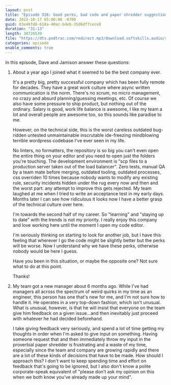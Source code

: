 ```yaml
---
layout: post
title: "Episode 326: Good perks, bad code and paper shredder suggestion box"
date: 2022-10-17 05:00:00 -0700
guid: 03e46fd8-618a-40ac-bdeb-35d6df7cece8
duration: "31:13"
length: 30726539
file: "https://dts.podtrac.com/redirect.mp3/download.softskills.audio/sse-326.mp3"
categories: episode
enable_comments: true
---
```


In this episode, Dave and Jamison answer these questions:

1. ‌About a year ago I joined what it seemed to be the best company ever.
   
   It's a pretty big, pretty successful company which has been fully remote for decades. They have a great work culture where async written communication is the norm. There's no scrum, no micro management, no crazy and absurd planning/guessing meetings, etc. Of course we also have some pressure to ship product, but nothing out of the ordinary. Salary is good, work life balance is awesome, I like my team a lot and overall people are awesome too, so this sounds like paradise to me.
   
   However, on the technical side, this is the worst careless outdated bug-ridden untested unmaintainable inscrutable ide-freezing mindblowing terrible wordpress codebase I've ever seen in my life.
   
   No linters, no formatters, the repository is so big you can't even open the entire thing on your editor and you need to open just the folders you're touching. The development environment is “scp files to a production server taken out of the load balancer”. Zero tests, manual QA by a team mate before merging, outdated tooling, outdated processes, css overriden 10 times because nobody wants to modify any existing rule, security incidents hidden under the rug every now and then and the worst part: any attempt to improve this gets rejected. My team laughed at me when I tried to write an acceptance test in my early days. Months later I can see how ridiculous it looks now I have a better grasp of the technical culture over here.
   
   I'm towards the second half of my career. So "learning" and "staying up to date" with the trends is not my priority. I really enjoy this company and love working here until the moment I open my code editor.
   
   I'm seriously thinking on starting to look for another job, but I have this feeling that wherever I go the code might be slightly better but the perks will be worse. Now I understand why we have these perks, otherwise nobody would be here I guess.
   
   Have you been in this situation, or maybe the opposite one? Not sure what to do at this point.
   
   Thanks!

2. My team got a new manager about 6 months ago. While I've had managers all across the spectrum of weird quirks in my time as an engineer, this person has one that's new for me, and I'm not sure how to handle it. He operates in a very top-down fashion, which isn't unusual. What is unusual, however, is that he will insist that everyone on the team give him feedback on a given issue...and then inevitably just proceed with whatever he had decided beforehand.
   
   I take giving feedback very seriously, and spend a lot of time getting my thoughts in order when I'm asked to give input on something. Having someone request that and then immediately throw my input in the proverbial paper shredder is frustrating and a waste of my time, especially since the team and company are growing rapidly and there are a lot of these kinds of decisions that have to be made. How should I approach this? I don't want to keep spending time and effort on feedback that's going to be ignored, but I also don't know a polite corporate-speak equivalent of "please don't ask my opinion on this when we both know you've already made up your mind".
